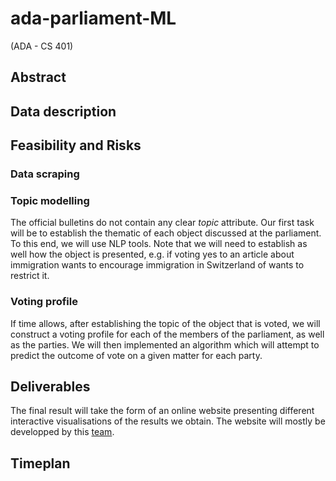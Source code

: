# ada-parliament-ML
(ADA - CS 401)

## Abstract
## Data description
## Feasibility and Risks
### Data scraping
### Topic modelling 
The official bulletins do not contain any clear *topic* attribute. Our first task will be to establish the thematic of each object discussed at the parliament. To this end, we will use NLP tools. Note that we will need to establish as well how the object is presented, e.g. if voting yes to an article about immigration wants to encourage immigration in Switzerland of wants to restrict it. 
### Voting profile
If time allows, after establishing the topic of the object that is voted, we will construct a voting profile for each of the members of the parliament, as well as the parties. We will then implemented an algorithm which will attempt to predict the outcome of vote on a given matter for each party.

## Deliverables
The final result will take the form of an online website presenting different interactive visualisations of the results we obtain. The website will mostly be developped by this [team](https://github.com/jmuth/parliament-viz.ch/blob/master/README.md). 

## Timeplan
